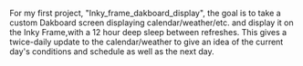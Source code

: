 For my first project, "Inky_frame_dakboard_display", the goal is to take a custom Dakboard screen displaying calendar/weather/etc. and display it on the Inky Frame,with a 12 hour deep sleep between refreshes. 
This gives a twice-daily update to the calendar/weather to give an idea of the current day's conditions and schedule as well as the next day.

